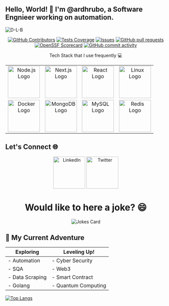 ## Hello, World! 👋 I'm @ardhrubo, a Software Engnieer working on automation. 
![D-L-B](https://github.com/ardhrubo/ardhrubo/assets/112472739/42864bda-9d8a-4901-876b-10cf48b93ff2)

<p align="center">
<a href="https://github.com/ardhrubo/github-readme-stats/graphs/contributors">
    <img alt="GitHub Contributors" src="https://img.shields.io/github/contributors/ardhrubo/github-readme-stats" /></a>
<a href="https://codecov.io/gh/ardhrubo/github-readme-stats">
    <img alt="Tests Coverage" src="https://codecov.io/gh/ardhrubo/github-readme-stats/branch/master/graph/badge.svg" /></a>
<a href="https://github.com/ardhrubo/github-readme-stats/issues">
    <img alt="Issues" src="https://img.shields.io/github/issues/ardhrubo/github-readme-stats?color=0088ff" /></a>
<a href="https://github.com/ardhrubo/github-readme-stats/pulls">
  <img alt="GitHub pull requests" src="https://img.shields.io/github/issues-pr/ardhrubo/github-readme-stats?color=0088ff" /></a>
<a href="https://securityscorecards.dev/viewer/?uri=github.com/ardhrubo/github-readme-stats">
    <img alt="OpenSSF Scorecard" src="https://api.securityscorecards.dev/projects/github.com/ardhrubo/github-readme-stats/badge" /></a>
<a href="https://github.com/ardhrubo/ardhrubo/commits">
    <img alt="GitHub commit activity" src="https://img.shields.io/github/commit-activity/m/ardhrubo/ardhrubo" /></a>
</p>


<p align="center">
    Tech Stack that I use frequently 💻
</p>

<table align="center">
  <tr>
    <td align="center"><img src="https://upload.wikimedia.org/wikipedia/commons/d/d9/Node.js_logo.svg" alt="Node.js Logo" width="100px"></td>
    <td align="center"><img src="https://upload.wikimedia.org/wikipedia/commons/8/8e/Nextjs-logo.svg" alt="Next.js Logo" width="100px"></td>
    <td align="center"><img src="https://upload.wikimedia.org/wikipedia/commons/a/a7/React-icon.svg" alt="React Logo" width="100px"></td>
    <td align="center"><img src="https://upload.wikimedia.org/wikipedia/commons/3/35/Tux.svg" alt="Linux Logo" width="100px"></td>
  </tr>
  <tr>
    <td align="center"><img src="https://upload.wikimedia.org/wikipedia/commons/7/79/Docker_(container_engine)_logo.png" alt="Docker Logo" width="100px"></td>
    <td align="center"><img src="https://upload.wikimedia.org/wikipedia/commons/9/93/MongoDB_Logo.svg" alt="MongoDB Logo" width="100px"></td>
    <td align="center"><img src="https://upload.wikimedia.org/wikipedia/en/d/dd/MySQL_logo.svg" alt="MySQL Logo" width="100px"></td>
    <td align="center"><img src="https://upload.wikimedia.org/wikipedia/en/6/6b/Redis_Logo.svg" alt="Redis Logo" width="100px"></td>
  </tr>
</table>



## Let's Connect 🌐

<p align="center">
  <a href="https://www.linkedin.com/in/ardhrubo/">
  <img src="https://upload.wikimedia.org/wikipedia/commons/8/81/LinkedIn_icon.svg" alt="LinkedIn" style="width: 100px;"/></a>
  <a href="https://twitter.com/ARDhrubo2">
  <img src="https://upload.wikimedia.org/wikipedia/commons/c/cc/X_icon.svg" alt="Twitter" style="width: 100px;"/></a>
</p>



<h1 align="center"> Would like to here a joke? 😄 </h1>
<p align="center">
<img src="https://readme-jokes.vercel.app/api" alt="Jokes Card" />
</p>

<p align="center">
  <h2>🚀 My Current Adventure</h2>

  | **Exploring**             | **Leveling Up!**           |
  |---------------------------|----------------------------|
  | - Automation              | - Cyber Security           |
  | - SQA                     | - Web3                     |
  | - Data Scraping           | - Smart Contract           |
  | - Golang                  | - Quantum Computing              |

  [![Top Langs](https://github-readme-stats.vercel.app/api/top-langs/?username=ardhrubo&layout=compact&langs_count=6)](https://github.com/ardhrubo/github-readme-stats)
</p>

